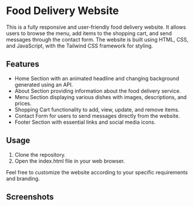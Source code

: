 # Food Delivery Website

This is a fully responsive and user-friendly food delivery website. It allows users to browse the menu, add items to the shopping cart, and send messages through the contact form. The website is built using HTML, CSS, and JavaScript, with the Tailwind CSS framework for styling.

## Features

- Home Section with an animated headline and changing background generated using an API.
- About Section providing information about the food delivery service.
- Menu Section displaying various dishes with images, descriptions, and prices.
- Shopping Cart functionality to add, view, update, and remove items.
- Contact Form for users to send messages directly from the website.
- Footer Section with essential links and social media icons.

## Usage

1. Clone the repository.
2. Open the index.html file in your web browser.

Feel free to customize the website according to your specific requirements and branding.

## Screenshots

